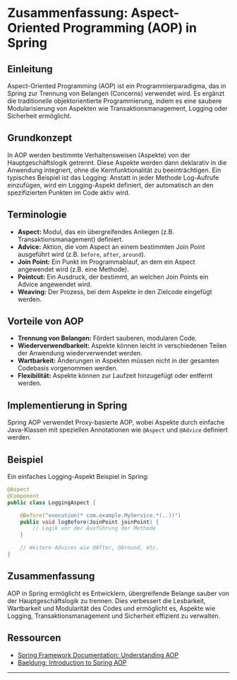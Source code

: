 
# Zusammenfassung: Aspect-Oriented Programming (AOP) in Spring

## Einleitung
Aspect-Oriented Programming (AOP) ist ein Programmierparadigma, das in Spring zur Trennung von Belangen (Concerns) verwendet wird. Es ergänzt die traditionelle objektorientierte Programmierung, indem es eine saubere Modularisierung von Aspekten wie Transaktionsmanagement, Logging oder Sicherheit ermöglicht.

## Grundkonzept
In AOP werden bestimmte Verhaltensweisen (Aspekte) von der Hauptgeschäftslogik getrennt. Diese Aspekte werden dann deklarativ in die Anwendung integriert, ohne die Kernfunktionalität zu beeinträchtigen. Ein typisches Beispiel ist das Logging: Anstatt in jeder Methode Log-Aufrufe einzufügen, wird ein Logging-Aspekt definiert, der automatisch an den spezifizierten Punkten im Code aktiv wird.

## Terminologie
- **Aspect:** Modul, das ein übergreifendes Anliegen (z.B. Transaktionsmanagement) definiert.
- **Advice:** Aktion, die vom Aspect an einem bestimmten Join Point ausgeführt wird (z.B. `before`, `after`, `around`).
- **Join Point:** Ein Punkt im Programmablauf, an dem ein Aspect angewendet wird (z.B. eine Methode).
- **Pointcut:** Ein Ausdruck, der bestimmt, an welchen Join Points ein Advice angewendet wird.
- **Weaving:** Der Prozess, bei dem Aspekte in den Zielcode eingefügt werden.

## Vorteile von AOP
- **Trennung von Belangen:** Fördert sauberen, modularen Code.
- **Wiederverwendbarkeit:** Aspekte können leicht in verschiedenen Teilen der Anwendung wiederverwendet werden.
- **Wartbarkeit:** Änderungen in Aspekten müssen nicht in der gesamten Codebasis vorgenommen werden.
- **Flexibilität:** Aspekte können zur Laufzeit hinzugefügt oder entfernt werden.

## Implementierung in Spring
Spring AOP verwendet Proxy-basierte AOP, wobei Aspekte durch einfache Java-Klassen mit speziellen Annotationen wie `@Aspect` und `@Advice` definiert werden.

## Beispiel
Ein einfaches Logging-Aspekt Beispiel in Spring:

```java
@Aspect
@Component
public class LoggingAspect {

    @Before("execution(* com.example.MyService.*(..))")
    public void logBefore(JoinPoint joinPoint) {
        // Logik vor der Ausführung der Methode
    }

    // Weitere Advices wie @After, @Around, etc.
}
```

## Zusammenfassung
AOP in Spring ermöglicht es Entwicklern, übergreifende Belange sauber von der Hauptgeschäftslogik zu trennen. Dies verbessert die Lesbarkeit, Wartbarkeit und Modularität des Codes und ermöglicht es, Aspekte wie Logging, Transaktionsmanagement und Sicherheit effizient zu verwalten.

## Ressourcen
- [Spring Framework Documentation: Understanding AOP](https://docs.spring.io/spring-framework/docs/current/reference/html/core.html#aop)
- [Baeldung: Introduction to Spring AOP](https://www.baeldung.com/spring-aop)

---

